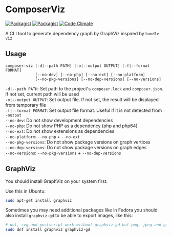 # ComposerViz

[![Packagist](https://img.shields.io/packagist/v/sandfoxme/composer-viz.svg?maxAge=2592000)](https://packagist.org/packages/sandfoxme/composer-viz)
[![Packagist](https://img.shields.io/packagist/l/sandfoxme/composer-viz.svg?maxAge=2592000)](https://opensource.org/licenses/MIT)
[![Code Climate](https://img.shields.io/codeclimate/github/sandfoxme/composer-viz.svg?maxAge=2592000)](https://codeclimate.com/github/sandfoxme/composer-viz)

A CLI tool to generate dependency graph by GraphViz inspired by `bundle viz`

## Usage

```
composer-viz [-d|--path PATH] [-o|--output OUTPUT] [-f|--format FORMAT] 
             [--no-dev] [--no-php] [--no-ext] [--no-platform] 
             [--no-pkg-versions] [--no-dep-versions] [--no-versions]
```

`-d|--path PATH`: Set path to the project's `composer.lock` and `composer.json`. If not set, current path will be used  
`-o|--output OUTPUT`: Set output file. If not set, the result will be displayed from temporary file  
`-f|--format FORMAT`: Set output file format. Useful if it is not detected from `--output`  
`--no-dev`: Do not show development dependencies  
`--no-php`: Do not show PHP as a dependency (php and php64)  
`--no-ext`: Do not show extensions as dependencies  
`--no-platform`: `--no-php` + `--no-ext`  
`--no-pkg-versions`: Do not show package versions on graph vertices  
`--no-dep-versions`: Do not show package versions on graph edges  
`--no-versions`: `--no-pkg-versions` + `--no-dep-versions`

## GraphViz

You should install GraphViz on your system first.

Use this in Ubuntu:

````bash
sudo apt-get install graphviz
````

Sometimes you may need additional packages like in Fedora you should also install ``graphviz-gd`` to be able
to export images, like this:

````bash
# dot, svg and postscript work without graphviz-gd but png, jpeg and gif don't
sudo dnf install graphviz graphviz-gd
````
